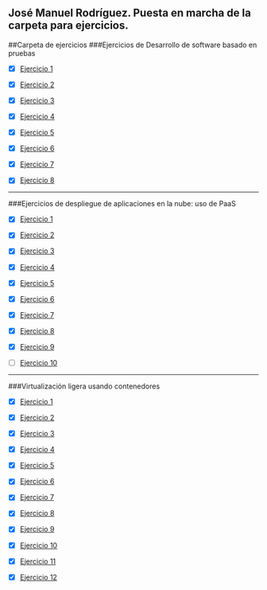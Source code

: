 José Manuel Rodríguez.
Puesta en marcha de la carpeta para ejercicios.
------------------------------------------------
##Carpeta de ejercicios
###Ejercicios de Desarrollo de software basado en pruebas

- [X] [Ejercicio 1](https://github.com/jmrodriguez90/clases-CC-2015-16/blob/master/ejercicios/JManuelRodriguez/Desarrollo%20Basado%20en%20pruebas/Ejercicio1.md)

- [X] [Ejercicio 2](https://github.com/jmrodriguez90/clases-CC-2015-16/blob/master/ejercicios/JManuelRodriguez/Desarrollo%20Basado%20en%20pruebas/Ejercicio2.md)

- [X] [Ejercicio 3](https://github.com/jmrodriguez90/clases-CC-2015-16/blob/master/ejercicios/JManuelRodriguez/01%20Desarrollo%20Basado%20en%20pruebas/Ejercicio3.md)

- [X] [Ejercicio 4](https://github.com/jmrodriguez90/clases-CC-2015-16/blob/master/ejercicios/JManuelRodriguez/01%20Desarrollo%20Basado%20en%20pruebas/Ejercicio4.md)

- [X] [Ejercicio 5](https://github.com/jmrodriguez90/clases-CC-2015-16/blob/master/ejercicios/JManuelRodriguez/01%20Desarrollo%20Basado%20en%20pruebas/Ejercicio5.md)

- [X] [Ejercicio 6](https://github.com/jmrodriguez90/clases-CC-2015-16/blob/master/ejercicios/JManuelRodriguez/01%20Desarrollo%20Basado%20en%20pruebas/Ejercicio6.md)

- [X] [Ejercicio 7](https://github.com/jmrodriguez90/clases-CC-2015-16/blob/master/ejercicios/JManuelRodriguez/01%20Desarrollo%20Basado%20en%20pruebas/Ejercicio7.md)

- [X] [Ejercicio 8](https://github.com/jmrodriguez90/clases-CC-2015-16/blob/master/ejercicios/JManuelRodriguez/01%20Desarrollo%20Basado%20en%20pruebas/Ejercicio8.md)

_________________________

###Ejercicios de despliegue de aplicaciones en la nube: uso de PaaS

- [X] [Ejercicio 1](https://github.com/jmrodriguez90/clases-CC-2015-16/blob/master/ejercicios/JManuelRodriguez/02%20Desplegando%20aplicaciones%20en%20la%20nube:%20Uso%20de%20PaaS/Ejercicio1.md)

- [X] [Ejercicio 2](https://github.com/jmrodriguez90/clases-CC-2015-16/blob/master/ejercicios/JManuelRodriguez/02%20Desplegando%20aplicaciones%20en%20la%20nube:%20Uso%20de%20PaaS/Ejercicio2.md)

- [X] [Ejercicio 3](https://github.com/jmrodriguez90/clases-CC-2015-16/blob/master/ejercicios/JManuelRodriguez/02%20Desplegando%20aplicaciones%20en%20la%20nube:%20Uso%20de%20PaaS/Ejercicio3.md)

- [X] [Ejercicio 4](https://github.com/jmrodriguez90/clases-CC-2015-16/blob/master/ejercicios/JManuelRodriguez/02%20Desplegando%20aplicaciones%20en%20la%20nube:%20Uso%20de%20PaaS/Ejercicio4.md)

- [X] [Ejercicio 5](https://github.com/jmrodriguez90/clases-CC-2015-16/blob/master/ejercicios/JManuelRodriguez/02%20Desplegando%20aplicaciones%20en%20la%20nube:%20Uso%20de%20PaaS/Ejercicio5.md)

- [X] [Ejercicio 6](https://github.com/jmrodriguez90/clases-CC-2015-16/blob/master/ejercicios/JManuelRodriguez/02%20Desplegando%20aplicaciones%20en%20la%20nube:%20Uso%20de%20PaaS/Ejercicio6.md)

- [X] [Ejercicio 7](https://github.com/jmrodriguez90/clases-CC-2015-16/blob/master/ejercicios/JManuelRodriguez/02%20Desplegando%20aplicaciones%20en%20la%20nube:%20Uso%20de%20PaaS/Ejercicio7.md)

- [X] [Ejercicio 8](https://github.com/jmrodriguez90/clases-CC-2015-16/blob/master/ejercicios/JManuelRodriguez/02%20Desplegando%20aplicaciones%20en%20la%20nube:%20Uso%20de%20PaaS/Ejercicio8.md)

- [X] [Ejercicio 9](https://github.com/jmrodriguez90/clases-CC-2015-16/blob/master/ejercicios/JManuelRodriguez/02%20Desplegando%20aplicaciones%20en%20la%20nube:%20Uso%20de%20PaaS/Ejercicio9.md)

- [ ] [Ejercicio 10]()


_________________________

###Virtualización ligera usando contenedores


- [X] [Ejercicio 1](https://github.com/jmrodriguez90/clases-CC-2015-16/blob/master/ejercicios/JManuelRodriguez/03%20Virtualizaci%C3%B3n%20ligera%20usando%20contenedores/Ejercicio01.md)

- [X] [Ejercicio 2](https://github.com/jmrodriguez90/clases-CC-2015-16/blob/master/ejercicios/JManuelRodriguez/03%20Virtualizaci%C3%B3n%20ligera%20usando%20contenedores/Ejercicio02.md)

- [X] [Ejercicio 3]()

- [X] [Ejercicio 4]()

- [X] [Ejercicio 5]()

- [X] [Ejercicio 6]()

- [X] [Ejercicio 7]()

- [X] [Ejercicio 8]()

- [X] [Ejercicio 9]()

- [X] [Ejercicio 10]()

- [X] [Ejercicio 11]()

- [X] [Ejercicio 12]()


